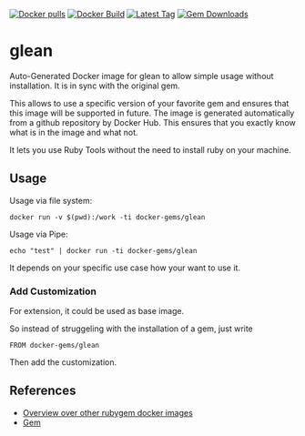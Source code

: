 [![Docker pulls](https://img.shields.io/docker/pulls/rubygem/glean.svg)](https://hub.docker.com/r/rubygem/glean/)
[![Docker Build](https://img.shields.io/docker/automated/rubygem/glean.svg)](https://hub.docker.com/r/rubygem/glean/)
[![Latest Tag](https://img.shields.io/github/tag/docker-rubygem/glean.svg)](https://hub.docker.com/r/rubygem/glean/)
[![Gem Downloads](https://img.shields.io/gem/dt/glean.svg)](https://rubygems.org/gems/glean/)
# glean

Auto-Generated Docker image for glean to allow simple usage without installation.
It is in sync with the original gem.

This allows to use a specific version of your favorite gem and ensures that this image will be supported in future.
The image is generated automatically from a github repository by Docker Hub.
This ensures that you exactly know what is in the image and what not.

It lets you use Ruby Tools without the need to install ruby on your machine.

## Usage

Usage via file system:

`docker run -v $(pwd):/work -ti docker-gems/glean`

Usage via Pipe:

`echo "test" | docker run -ti docker-gems/glean`

It depends on your specific use case how your want to use it.

### Add Customization

For extension, it could be used as base image.

So instead of struggeling with the installation of a gem, just write

`FROM docker-gems/glean`

Then add the customization.

## References

 - [Overview over other rubygem docker images](https://github.com/thinkbot/docker-rubygem)
 - [Gem](https://rubygems.org/gems/glean/)
